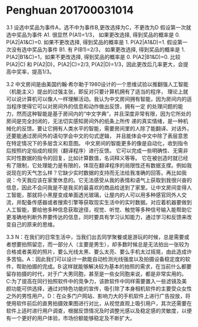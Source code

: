 # Penghuan 201700031014
3.1 设选中奖品为事件A，选不中为事件B,更改选择为C，不更改为D 假设第一次就选中奖品为事件 A1. 很显然 P(A1)=1/3， 如果更改选择, 得到奖品的概率是 0. P(A2|A1&C)=0. 如果不更改选择, 得到奖品的概率是 1. P(A2|A1&D)=1. 假设第一次没有选中奖品为事件 B1. 有 P(B1)=2/3， 如果更改选择, 得到奖品的概率是 1. P(A2|B1&C)=1，如果不更改选择, 得到奖品的概率是 0. P(A2|B1&D)=0. 比较 P(A2|C) 和 P(A2|D)，P(A2|C)=2/3, P(A2|D)=1/3，因此更改后几率更大，会提高中奖率，提高1/3。

3.2 中文房间是由美国约翰·希尔勒于1980设计的一个思维试验以推翻强人工智能（机能主义）提出的过强主张，即反对只要计算机拥有了适当的程序， 理论上就可以说计算机可以像人一样理解活动。我认为中文房间拥有智能，因为房间内的适当程序使得它可以对房间外的信息和动作做出反馈，拥有一定 的处理问题的能力，然而这种智能是基于房间内的“中文字典”，并且深度非常有限，因为它所处的房间是完全封闭的，无法切实感知房间外的纸条上所传 递的真实情绪，是一种机械化的反馈。要让它拥有人类水平的智能，需要房间里的人除了能翻译、对话外，还要能通过房间外的语句学会中文的句式逻辑， 并且能体会中文中除了表层意思在特定情况下的多层含义和意图。
中文房间的智能更多的像是自动化，收到指令后按照约定俗成的规则（翻译程序）进行反馈。
  它可以完成一些明确性、无需非实时性数据的指令的回复，比如计算数值，名词释义等等。
它在被创造时就已经有了限制，它处理能力是有限的，体现在翻译程序的局限性还有数据支撑。例如我说现在的天气怎么样？它缺少实时数据的支持而无法给我准确的回答。再比如我说：今天我应该在家里休息的。它无法感受从我的表情和语气上获取到我很兴奋的信息，因此不会问我是不是我买的最喜欢的商品给送到了家里。让中文房间变得人工智能，那就将小黑屋变成单面透光玻璃，让屋内的人可以用多种感官同外人交流，并配备传感器或者搜索引擎等获取现实生活中的实时数据。对应着机器要做到人工智能，要给他多种信息获取途径，视觉、听觉、触觉等多种信号输入能帮助它更准确地判断外界要传达的信息，同时要具有学习认知能力，通过学习和反馈来改变自己的原来的思维。

3.3 N：在我们的日常生活中，当我们出去同学聚餐或是游玩的时候，总是需要或者想要拍照留恋，而一部分人（主要是男生），却多数时候总是无法拍出一张较为合格或者美观的照片，要么光线太黑、要么太亮、要么手机太过摇晃，由此造成许多苦恼。A：因此我们可以设计一款能自动检测光线强度以及拍摄设备稳定度的软件，帮助拍摄的完成。B:这样就能够解决较为基本的拍照的需求，在当前什么都要留存拍摄的时代，对于广大男同胞，甚至是一些女同胞来说，都是非常实用的。C:为了提高在同行拍照软件中的竞争力，该款软件中同样需要置入一些滤镜及美颜功能可供选择，通过对特色功能的宣传，吸引除了本身相机软件的主要受众女性之外的男性用户。D：在众多门户网站、影响力大的手机软件上进行广告投放，将使用软件前后的直男拍摄效果图进行对比，从视觉直观上吸引用户，其次还需要在软件上适时进行用户调查，根据反馈情况及时调整光感以及稳定感的灵敏度，以便有一个更好的用户体验，市场份额能够稳定及不断扩大。
